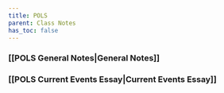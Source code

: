 ```yaml
---
title: POLS
parent: Class Notes
has_toc: false
---
```

### [[POLS General Notes|General Notes]]
### [[POLS Current Events Essay|Current Events Essay]]
